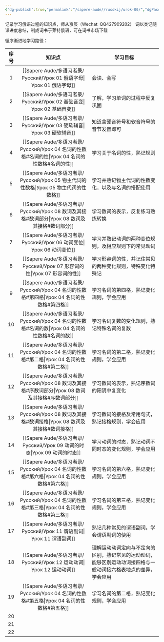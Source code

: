 ```yaml
---
{"dg-publish":true,"permalink":"/sapere-aude//russkij/urok-00/","dgPassFrontmatter":true}
---
```


记录学习俄语过程的知识点，师从京辰（Wechat: QQ427909202）
词以类记随课进度总结，制成词书于莱特俄语，可在词书市场下载

循序渐进地学习路径：

| 序号  |           知识点            | 学习目标                                                     |
| :-: | :----------------------: | -------------------------------------------------------- |
|  1  |     [[Sapere Aude/多语习者录/Русский/Урок 01 俄语字母\|Урок 01 俄语字母]]     | 会读、会写                                                    |
|  2  |     [[Sapere Aude/多语习者录/Русский/Урок 02 基础音变\|Урок 02 基础音变]]     | 了解，学习单词的过程中反复巩固                                          |
|  3  |     [[Sapere Aude/多语习者录/Русский/Урок 03 硬软辅音\|Урок 03 硬软辅音]]     | 知道含硬音符号和软音符号的音节发音即可                                      |
|  4  | [[Sapere Aude/多语习者录/Русский/Урок 04 名词的性数格#名词的性\|Урок 04 名词的性数格#名词的性]]  | 学习关于名词的性，熟记规则                                            |
|  5  |   [[Sapere Aude/多语习者录/Русский/Урок 05 物主代词的性数格\|Урок 05 物主代词的性数格]]   | 学习并熟记物主代词的性数变化，以及与名词的搭配使用                                |
|  6  | [[Sapere Aude/多语习者录/Русский/Урок 08 数词及其接格#数词部分\|Урок 08 数词及其接格#数词部分]]  | 学习数词的表示，反复练习熟练转换                                         |
|  7  |     [[Sapere Aude/多语习者录/Русский/Урок 06 动词变位\|Урок 06 动词变位]]     | 学习并熟记动词的两种变位规则，及相应规则下的常见动词                               |
|  8  |    [[Sapere Aude/多语习者录/Русский/Урок 07 形容词的性\|Урок 07 形容词的性]]     | 学习形容词的性，并记住常见的两种变化规则，特殊变化特殊记                             |
|  9  |  [[Sapere Aude/多语习者录/Русский/Урок 04 名词的性数格#第四格\|Урок 04 名词的性数格#第四格]]  | 学习名词的第四格，熟记变化规则，学会应用                                     |
| 10  | [[Sapere Aude/多语习者录/Русский/Урок 04 名词的性数格#名词的数\|Урок 04 名词的性数格#名词的数]]  | 学习名词复数的变化规则，熟记特殊名词的复数                                    |
| 11  |  [[Sapere Aude/多语习者录/Русский/Урок 04 名词的性数格#第二格\|Урок 04 名词的性数格#第二格]]  | 学习名词的第二格，熟记变化规则，学会应用                                     |
| 12  | [[Sapere Aude/多语习者录/Русский/Урок 08 数词及其接格#序数词部分\|Урок 08 数词及其接格#序数词部分]] | 学习数词的表示，熟记序数词的阳阴中复变化                                     |
| 13  | [[Sapere Aude/多语习者录/Русский/Урок 08 数词及其接格#数词接格\|Урок 08 数词及其接格#数词接格]]  | 学习数词的接格及常用句式，熟记接格规则，学会应用                                 |
| 14  |    [[Sapere Aude/多语习者录/Русский/Урок 09 动词的时态\|Урок 09 动词的时态]]     | 学习动词的时态，熟记动词不同时态的变化规则，学会应用                               |
| 15  |  [[Sapere Aude/多语习者录/Русский/Урок 04 名词的性数格#第六格\|Урок 04 名词的性数格#第六格]]  | 学习名词的第六格，熟记变化规则，学会应用                                     |
| 16  |  [[Sapere Aude/多语习者录/Русский/Урок 04 名词的性数格#第三格\|Урок 04 名词的性数格#第三格]]  | 学习名词的第三格，熟记变化规则，学会应用                                     |
| 17  |     [[Sapere Aude/多语习者录/Русский/Урок 11 谓语副词\|Урок 11 谓语副词]]     | 熟记几种常见的谓语副词，学会谓语副词的使用                                    |
| 18  |     [[Sapere Aude/多语习者录/Русский/Урок 12 运动动词\|Урок 12 运动动词]]     | 理解运动动词定向与不定向的区别，熟记常见的运动动词，能够区别运动动词接四格与一般动词接六格表地点的差异，学会应用 |
| 19  |  [[Sapere Aude/多语习者录/Русский/Урок 04 名词的性数格#第五格\|Урок 04 名词的性数格#第五格]]  | 学习名词的第二格，熟记变化规则，学会应用                                     |
| 20  |                          |                                                          |
| 21  |                          |                                                          |
| 22  |                          |                                                          |


